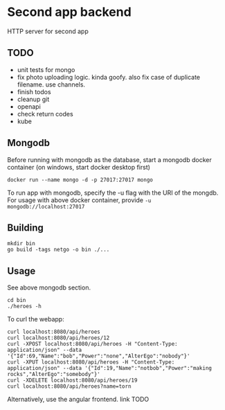 # Second app backend
HTTP server for second app

## TODO 
- unit tests for mongo
- fix photo uploading logic. kinda goofy. also fix case of duplicate filename. use channels.
- finish todos
- cleanup git 
- openapi
- check return codes
- kube

## Mongodb
Before running with mongodb as the database, start a mongodb docker container (on windows, start docker desktop first)
```
docker run --name mongo -d -p 27017:27017 mongo
```
To run app with mongodb, specify the -u flag with the URI of the mongdb. For usage with above docker container, provide `-u mongodb://localhost:27017`

## Building
```
mkdir bin
go build -tags netgo -o bin ./...
```

## Usage
See above mongodb section.
```
cd bin
./heroes -h
```

To curl the webapp:
```
curl localhost:8080/api/heroes
curl localhost:8080/api/heroes/12
curl -XPOST localhost:8080/api/heroes -H "Content-Type: application/json" --data '{"Id":69,"Name":"bob","Power":"none","AlterEgo":"nobody"}'
curl -XPUT localhost:8080/api/heroes -H "Content-Type: application/json" --data '{"Id":19,"Name":"notbob","Power":"making rocks","AlterEgo":"somebody"}'
curl -XDELETE localhost:8080/api/heroes/19
curl localhost:8080/api/heroes?name=torn
```

Alternatively, use the angular frontend. link TODO